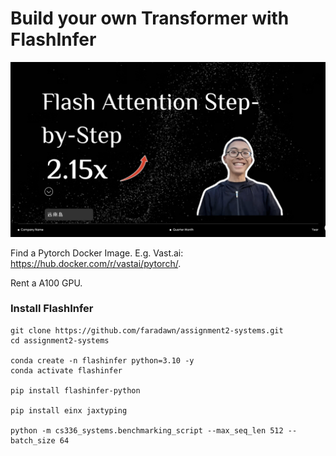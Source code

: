 # Build your own Transformer with FlashInfer

![Flash Attention Thumbnail](./Thumbnail%20Flash%20Attention.png)

Find a Pytorch Docker Image. E.g. Vast.ai: https://hub.docker.com/r/vastai/pytorch/.

Rent a A100 GPU.

### Install FlashInfer
```
git clone https://github.com/faradawn/assignment2-systems.git
cd assignment2-systems

conda create -n flashinfer python=3.10 -y
conda activate flashinfer

pip install flashinfer-python

pip install einx jaxtyping

python -m cs336_systems.benchmarking_script --max_seq_len 512 --batch_size 64
```
